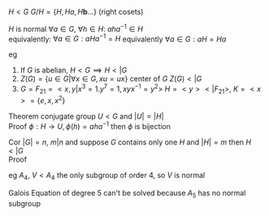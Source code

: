 $H<G$ 
$G/H=\{ H,Ha,H\mathbf{b}\dots \}$ (right cosets)

$H$ is normal $\forall a \in G$, $\forall h \in H$: $aha^{-1} \in H$   
equivalently: $\forall a \in G: aHa^{-1}=H$ 
equivalently $\forall a \in G: aH=Ha$ 

eg
1. If $G$ is abelian, $H<G \implies H<| G$ 
2. $Z(G)=\{ u \in G | \forall x \in G, xu=ux \}$ center of $G$ $Z(G) <| G$ 
3. $G=F_{21}= < x,y|x^{3}=1.y^{7}=1,xyx^{-1}=y^{2}>$  $H=<y><|F_{21}>$, $K=<x> = \{ e,x,x^{2} \}$   

Theorem 
conjugate group $U<G$ and $|U|=|H|$  
Proof
$\phi:H\to U, \phi(h)=aha^{-1}$ then $\phi$ is bijection

Cor 
$|G|=n$, $m|n$ and suppose $G$ contains only one $H$ and $|H|=m$ then $H<|G$     
Proof

eg 
$A_{4}$, $V<A_{4}$ the only subgroup of order 4, so $V$ is normal

Galois
Equation of degree 5 can't be solved because $A_{5}$ has no normal subgroup 